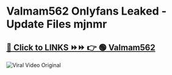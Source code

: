 
 # Valmam562 Onlyfans Leaked - Update Files mjnmr

## <h2><a href="https://clipsfans.com/Valmam562&ref=git">🔗 Click to LINKS ⏩⏩ 👉 🟢 Valmam562 </a></h2>

<a href="https://clipsfans.com/Valmam562&ref=git" rel="nofollow" data-target="animated-image.originalLink"><img src="https://i.ibb.co.com/xMMVF88/686577567.gif" alt="Viral Video Original" style="max-width: 100%; display: inline-block;" data-target="animated-image.originalImage"></a>

